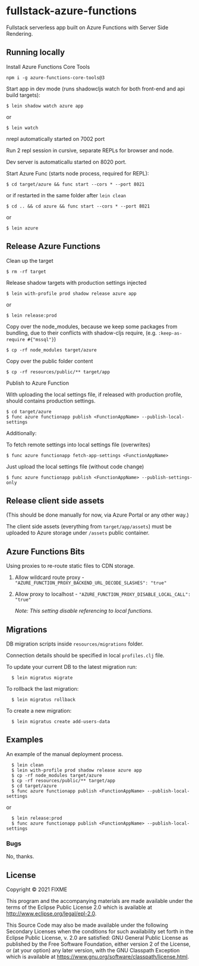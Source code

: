 # fullstack-azure-functions

Fullstack serverless app built on Azure Functions with Server Side Rendering.


## Running locally

Install Azure Functions Core Tools

`npm i -g azure-functions-core-tools@3`

Start app in dev mode (runs shadowcljs watch for both front-end and api build targets):

    $ lein shadow watch azure app

or

    $ lein watch

nrepl automatically started on 7002 port

Run 2 repl session in cursive, separate REPLs for browser and node.

Dev server is automaticallu started on 8020 port.

Start Azure Func (starts node process, required for REPL):

    $ cd target/azure && func start --cors * --port 8021    

or if restarted in the same folder after `lein clean`

    $ cd .. && cd azure && func start --cors * --port 8021

or

    $ lein azure

## Release Azure Functions

Clean up the target

    $ rm -rf target

Release shadow targets with production settings injected

    $ lein with-profile prod shadow release azure app

or

    $ lein release:prod

Copy over the node_modules, because we keep some packages from bundling,
due to their conflicts with shadow-cljs require, (e.g. `:keep-as-require #{"mssql"}`)

    $ cp -rf node_modules target/azure

Copy over the public folder content

    $ cp -rf resources/public/** target/app

Publish to Azure Function

With uploading the local settings file, 
if released with production profile, should contains production settings.

    $ cd target/azure
    $ func azure functionapp publish <FunctionAppName> --publish-local-settings

Additionally:

To fetch remote settings into local settings file (overwrites)

    $ func azure functionapp fetch-app-settings <FunctionAppName>

Just upload the local settings file (without code change)

    $ func azure functionapp publish <FunctionAppName> --publish-settings-only

## Release client side assets

(This should be done manually for now, via Azure Portal or any other way.)

The client side assets (everything from `target/app/assets`) must be uploaded to Azure storage under `/assets` public container.


## Azure Functions Bits

Using proxies to re-route static files to CDN storage.

   1. Allow wildcard route proxy - `"AZURE_FUNCTION_PROXY_BACKEND_URL_DECODE_SLASHES": "true"`

   2. Allow proxy to localhost - `"AZURE_FUNCTION_PROXY_DISABLE_LOCAL_CALL": "true"`
      
      *Note: This setting disable referencing to local functions.*

## Migrations

DB migration scripts inside `resources/migrations` folder.

Connection details should be specified in local `profiles.clj` file.

To update your current DB to the latest migration run:

      $ lein migratus migrate  

To rollback the last migration:

      $ lein migratus rollback

To create a new migration:

      $ lein migratus create add-users-data


## Examples

An example of the manual deployment process.

      $ lein clean
      $ lein with-profile prod shadow release azure app
      $ cp -rf node_modules target/azure
      $ cp -rf resources/public/** target/app
      $ cd target/azure
      $ func azure functionapp publish <FunctionAppName> --publish-local-settings

or

      $ lein release:prod
      $ func azure functionapp publish <FunctionAppName> --publish-local-settings




### Bugs

No, thanks.

## License

Copyright © 2021 FIXME

This program and the accompanying materials are made available under the
terms of the Eclipse Public License 2.0 which is available at
http://www.eclipse.org/legal/epl-2.0.

This Source Code may also be made available under the following Secondary
Licenses when the conditions for such availability set forth in the Eclipse
Public License, v. 2.0 are satisfied: GNU General Public License as published by
the Free Software Foundation, either version 2 of the License, or (at your
option) any later version, with the GNU Classpath Exception which is available
at https://www.gnu.org/software/classpath/license.html.
